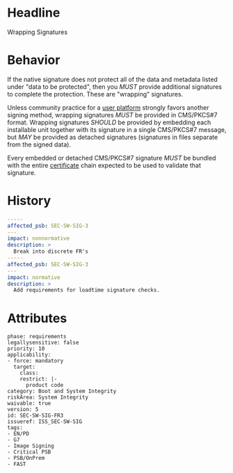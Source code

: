 # Headline
Wrapping Signatures

# Behavior

If the native signature does not protect all of the data and metadata
listed under "data to be protected", then you _MUST_ provide
additional signatures to complete the protection. These are "wrapping"
signatures.

Unless community practice for a [user platform](#DEF_UserPlatform)
strongly favors another signing method, wrapping signatures _MUST_ be
provided in CMS/PKCS\#7 format. Wrapping signatures _SHOULD_ be
provided by embedding each installable unit together with its signature
in a single CMS/PKCS\#7 message, but _MAY_ be provided as detached
signatures (signatures in files separate from the signed data).

Every embedded or detached CMS/PKCS\#7 signature _MUST_ be bundled
with the entire [certificate](#DEF_Certificate) chain expected to be
used to validate that signature.

# History

```yaml
-----
affected_psb: SEC-SW-SIG-3
---
impact: nonnormative
description: >
  Break into discrete FR's
-----
affected_psb: SEC-SW-SIG-3
---
impact: normative
description: >
  Add requirements for loadtime signature checks.
```

# Attributes

    phase: requirements
    legallysensitive: false
    priority: 10
    applicability:
    - force: mandatory
      target:
        class: 
        restrict: |-
          product code
    category: Boot and System Integrity
    riskArea: System Integrity
    waivable: true
    version: 5
    id: SEC-SW-SIG-FR3
    issueref: ISS_SEC-SW-SIG
    tags:
    - EN/PD
    - G7
    - Image Signing
    - Critical PSB
    - PSB/OnPrem
    - FAST
